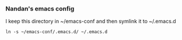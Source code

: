 ### Nandan's emacs config
I keep this directory in ~/emacs-conf and then symlink it to ~/.emacs.d

```
ln -s ~/emacs-conf/.emacs.d/ ~/.emacs.d
```


